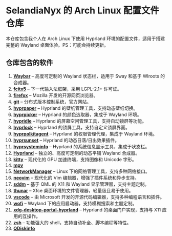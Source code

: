# SelandiaNyx 的 Arch Linux 配置文件仓库

本仓库包含我个人在 Arch Linux 下使用 Hyprland 环境的配置文件，适用于搭建完整的 Wayland 桌面体验。PS：可能会持续更新。

## 仓库包含的软件

1. **[Waybar](https://github.com/Alexays/Waybar)** – 高度可定制的 Wayland 状态栏，适用于 Sway 和基于 Wlroots 的合成器。
2. **[fcitx5](https://github.com/fcitx/fcitx5)** – 下一代输入法框架，采用 LGPL-2.1+ 许可证。
3. **[firefox](https://github.com/mozilla/firefox)** – Mozilla 开发的开源网页浏览器。
4. **[git](https://git-scm.com/)** – 分布式版本控制系统，官方网站。
5. **[hyprpaper](https://github.com/hyprwm/hyprpaper)** – Hyprland 的壁纸管理工具，支持动态壁纸切换。
6. **[hyprpicker](https://github.com/hyprwm/hyprpicker)** – Hyprland 的颜色选取器，集成于 Wayland 环境。
7. **[hypridle](https://github.com/hyprwm/hypridle)** – Hyprland 的屏幕空闲管理工具，支持自动锁屏等功能。
8. **[hyprlock](https://github.com/hyprwm/hyprlock)** – Hyprland 的锁屏工具，支持自定义锁屏界面。
9. **[hyprpolkitagent](https://github.com/hyprwm/hyprpolkitagent)** – Hyprland 的权限管理代理，集成于 Wayland 环境。
10. **[hyprsunset](https://github.com/hyprwm/hyprsunset)** – Hyprland 的动态日落/日出效果插件。
11. **[hyprsysteminfo](https://github.com/hyprwm/hyprsysteminfo)** – Hyprland 的系统信息显示工具，集成于状态栏。
12. **[Hyprland](https://github.com/hyprwm/Hyprland)** – 独立的、高度可定制的动态平铺 Wayland 合成器。
13. **[kitty](https://sw.kovidgoyal.net/kitty/)** – 现代化的 GPU 加速终端，支持图像和 Unicode 字形。
14. **[mpv](https://mpv.io/)**
15. **[NetworkManager](https://gitlab.freedesktop.org/NetworkManager/NetworkManager)** – Linux 下的网络管理工具，支持多种网络接口。
16. **[neovim](https://neovim.io/)** – 现代化的 Vim 编辑器，增强了插件系统和异步支持。
17. **[sddm](https://github.com/sddm/sddm)** – 基于 QML 的 X11 和 Wayland 显示管理器，支持主题定制。
18. **[thunar](https://docs.xfce.org/xfce/thunar/start)** – Xfce 桌面环境的文件管理器，轻量级且易于使用。
19. **[vscode](https://github.com/microsoft/vscode)** – 由 Microsoft 开发的开源代码编辑器，支持多种编程语言和插件。
20. **[wofi](https://hg.sr.ht/~scoopta/wofi)** – Wayland 下的应用启动器，支持模糊搜索和主题定制。
21. **[xdg-desktop-portal-hyprland](https://github.com/hyprwm/xdg-desktop-portal-hyprland)** – Hyprland 的桌面门户实现，支持与 X11 应用的互操作。
22. **[zsh](https://www.zsh.org/)** – 功能强大的 shell，支持自动补全、脚本编程等特性。
23. **[QDiskinfo](https://github.com/edisionnano/QDiskInfo)**
